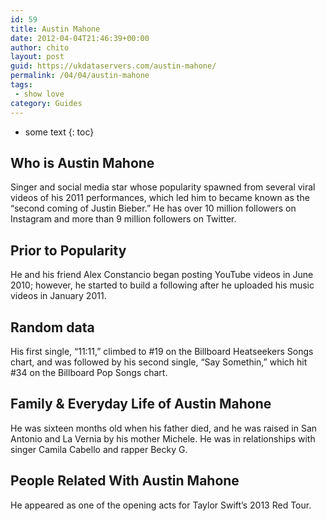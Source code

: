```yaml
---
id: 59
title: Austin Mahone
date: 2012-04-04T21:46:39+00:00
author: chito
layout: post
guid: https://ukdataservers.com/austin-mahone/
permalink: /04/04/austin-mahone
tags:
 - show love
category: Guides
---
```


* some text
{: toc}


## Who is  Austin Mahone
                  
                  
                  
Singer and social media star whose popularity spawned from several viral videos of his 2011 performances, which led him to became known as the &#8220;second coming of Justin Bieber.&#8221; He has over 10 million followers on Instagram and more than 9 million followers on Twitter.  
                  
                
                
                
## Prior to Popularity 
                  
                  
                  
He and his friend Alex Constancio began posting YouTube videos in June 2010; however, he started to build a following after he uploaded his music videos in January 2011. 
                  
                
                
                
## Random data 
                  
                  
                  
His first single, &#8220;11:11,&#8221; climbed to #19 on the Billboard Heatseekers Songs chart, and was followed by his second single, &#8220;Say Somethin,&#8221; which hit #34 on the Billboard Pop Songs chart.   
                  
                
                
                
## Family & Everyday Life of Austin Mahone
                  
                  
                  
He was sixteen months old when his father died, and he was raised in San Antonio and La Vernia by his mother Michele. He was in relationships with singer Camila Cabello and rapper Becky G. 
                  
                
                
                
## People Related With  Austin Mahone
                  
                  
                  
He appeared as one of the opening acts for Taylor Swift&#8217;s 2013 Red Tour.  
                  
                
              
            
          
          
          
    
    
  
